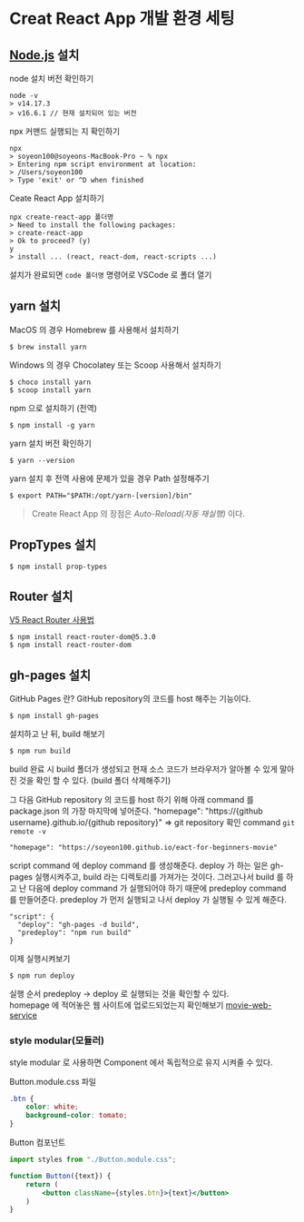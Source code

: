 # Creat React App 개발 환경 세팅

## [Node.js](https://nodejs.org/ko/) 설치

node 설치 버전 확인하기
```shell
node -v
> v14.17.3
> v16.6.1 // 현재 설치되어 있는 버전
```
npx 커맨드 실행되는 지 확인하기
```shell
npx
> soyeon100@soyeons-MacBook-Pro ~ % npx
> Entering npm script environment at location:
> /Users/soyeon100
> Type 'exit' or ^D when finished
```
Ceate React App 설치하기  

```shell
npx create-react-app 폴더명
> Need to install the following packages:
> create-react-app
> Ok to proceed? (y)
y
> install ... (react, react-dom, react-scripts ...)
```
설치가 완료되면 ```code 폴더명``` 명령어로 VSCode 로 폴더 열기

## yarn 설치
MacOS 의 경우 Homebrew 를 사용해서 설치하기
```shell
$ brew install yarn
```
Windows 의 경우 Chocolatey 또는 Scoop 사용해서 설치하기
```shell
$ choco install yarn
$ scoop install yarn
```
npm 으로 설치하기 (전역) 
```shell
$ npm install -g yarn
```

yarn 설치 버전 확인하기
```shell
$ yarn --version
```

yarn 설치 후 전역 사용에 문제가 있을 경우 Path 설정해주기
```shell
$ export PATH="$PATH:/opt/yarn-[version]/bin"
```

> Create React App 의 장점은 *Auto-Reload(자동 재실행)* 이다.

## PropTypes 설치
```shell
$ npm install prop-types
```

## Router 설치
[V5 React Router 사용법](https://v5.reactrouter.com/web/guides/quick-start)
```shell
$ npm install react-router-dom@5.3.0
$ npm install react-router-dom
```

## gh-pages 설치
GitHub Pages 란? GitHub repository의 코드를 host 해주는 기능이다.
```shell
$ npm install gh-pages
```
설치하고 난 뒤, build 해보기
```shell
$ npm run build
```
build 완료 시 build 폴더가 생성되고 현재 소스 코드가 브라우저가 알아볼 수 있게 말아진 것을 확인 할 수 있다. (build 폴더 삭제해주기)

그 다음 GitHub repository 의 코드를 host 하기 위해 아래 command 를 package.json 의 가장 마지막에 넣어준다.
"homepage": "https://{github username}.github.io/{github repository}" => git repository 확인 command ```git remote -v```
```shell
"homepage": "https://soyeon100.github.io/eact-for-beginners-movie"
```
script command 에 deploy command 를 생성해준다.
deploy 가 하는 일은 gh-pages 실행시켜주고, build 라는 디렉토리를 가져가는 것이다.
그러고나서 build 를 하고 난 다음에 deploy command 가 실행되어야 하기 때문에 predeploy command 를 만들어준다.
predeploy 가 먼저 실행되고 나서 deploy 가 실행될 수 있게 해준다.
```shell
"script": {
  "deploy": "gh-pages -d build",
  "predeploy": "npm run build"
} 
```
이제 실행시켜보기
```shell
$ npm run deploy
```
실행 순서 predeploy -> deploy 로 실행되는 것을 확인할 수 있다.  
homepage 에 적어놓은 웹 사이트에 업로드되었는지 확인해보기 [movie-web-service](https://soyeon100.github.io/MovieWebService)


### style modular(모듈러)
style modular 로 사용하면 Component 에서 독립적으로 유지 시켜줄 수 있다.

Button.module.css 파일
```css
.btn {
    color: white;
    background-color: tomato;
}
```
Button 컴포넌트
```jsx
import styles from "./Button.module.css";

function Button({text}) {
    return (
        <button className={styles.btn}>{text}</button>
    )
}
```
